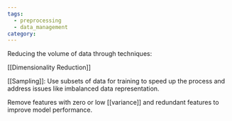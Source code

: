 ```yaml
---
tags:
  - preprocessing
  - data_management
category:
---
```

Reducing the volume of data through techniques:

[[Dimensionality Reduction]]

[[Sampling]]: Use subsets of data for training to speed up the process and address issues like imbalanced data representation.

Remove features with zero or low [[variance]] and redundant features to improve model performance.